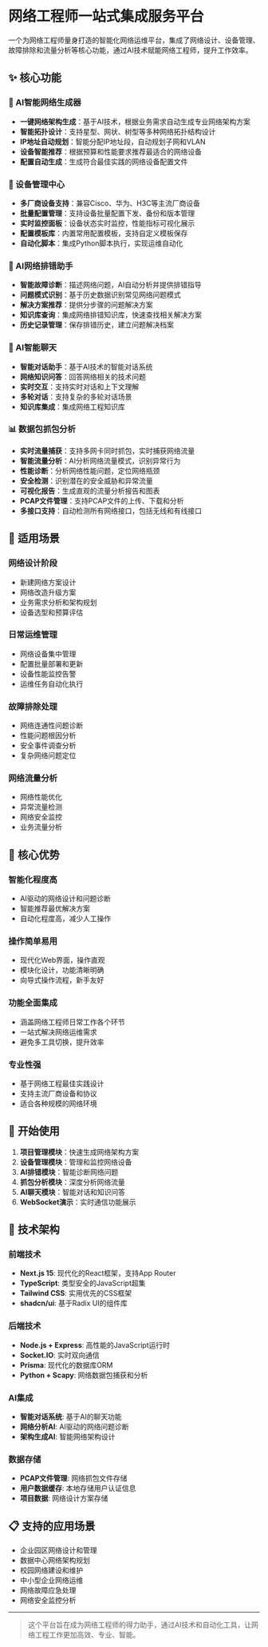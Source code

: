 # 网络工程师一站式集成服务平台

一个为网络工程师量身打造的智能化网络运维平台，集成了网络设计、设备管理、故障排除和流量分析等核心功能，通过AI技术赋能网络工程师，提升工作效率。

## ✨ 核心功能

### 🧠 AI智能网络生成器
- **一键网络架构生成**：基于AI技术，根据业务需求自动生成专业网络架构方案
- **智能拓扑设计**：支持星型、网状、树型等多种网络拓扑结构设计
- **IP地址自动规划**：智能分配IP地址段，自动规划子网和VLAN
- **设备智能推荐**：根据预算和性能要求推荐最适合的网络设备
- **配置自动生成**：生成符合最佳实践的网络设备配置文件

### 🔧 设备管理中心
- **多厂商设备支持**：兼容Cisco、华为、H3C等主流厂商设备
- **批量配置管理**：支持设备批量配置下发、备份和版本管理
- **实时监控面板**：设备状态实时监控，性能指标可视化展示
- **配置模板库**：内置常用配置模板，支持自定义模板保存
- **自动化脚本**：集成Python脚本执行，实现运维自动化

### 🤖 AI网络排错助手
- **智能故障诊断**：描述网络问题，AI自动分析并提供排错指导
- **问题模式识别**：基于历史数据识别常见网络问题模式
- **解决方案推荐**：提供分步骤的问题解决方案
- **知识库查询**：集成网络排错知识库，快速查找相关解决方案
- **历史记录管理**：保存排错历史，建立问题解决档案

### 💬 AI智能聊天
- **智能对话助手**：基于AI技术的智能对话系统
- **网络知识问答**：回答网络相关的技术问题
- **实时交互**：支持实时对话和上下文理解
- **多轮对话**：支持复杂的多轮对话场景
- **知识库集成**：集成网络工程知识库

### 📊 数据包抓包分析
- **实时流量捕获**：支持多网卡同时抓包，实时捕获网络流量
- **智能流量分析**：AI分析网络流量模式，识别异常行为
- **性能诊断**：分析网络性能问题，定位网络瓶颈
- **安全检测**：识别潜在的安全威胁和异常流量
- **可视化报告**：生成直观的流量分析报告和图表
- **PCAP文件管理**：支持PCAP文件的上传、下载和分析
- **多接口支持**：自动检测所有网络接口，包括无线和有线接口

## 🎯 适用场景

### 网络设计阶段
- 新建网络方案设计
- 网络改造升级方案
- 业务需求分析和架构规划
- 设备选型和预算评估

### 日常运维管理
- 网络设备集中管理
- 配置批量部署和更新
- 设备性能监控告警
- 运维任务自动化执行

### 故障排除处理
- 网络连通性问题诊断
- 性能问题根因分析
- 安全事件调查分析
- 复杂网络问题定位

### 网络流量分析
- 网络性能优化
- 异常流量检测
- 网络安全监控
- 业务流量分析

## 🌟 核心优势

### 智能化程度高
- AI驱动的网络设计和问题诊断
- 智能推荐最优解决方案
- 自动化程度高，减少人工操作

### 操作简单易用
- 现代化Web界面，操作直观
- 模块化设计，功能清晰明确
- 向导式操作流程，新手友好

### 功能全面集成
- 涵盖网络工程师日常工作各个环节
- 一站式解决网络运维需求
- 避免多工具切换，提升效率

### 专业性强
- 基于网络工程最佳实践设计
- 支持主流厂商设备和协议
- 适合各种规模的网络环境

## 🚀 开始使用

1. **项目管理模块**：快速生成网络架构方案
2. **设备管理模块**：管理和监控网络设备
3. **AI排错模块**：智能诊断网络问题
4. **抓包分析模块**：深度分析网络流量
5. **AI聊天模块**：智能对话和知识问答
6. **WebSocket演示**：实时通信功能展示

## 🔧 技术架构

### 前端技术
- **Next.js 15**: 现代化的React框架，支持App Router
- **TypeScript**: 类型安全的JavaScript超集
- **Tailwind CSS**: 实用优先的CSS框架
- **shadcn/ui**: 基于Radix UI的组件库

### 后端技术
- **Node.js + Express**: 高性能的JavaScript运行时
- **Socket.IO**: 实时双向通信
- **Prisma**: 现代化的数据库ORM
- **Python + Scapy**: 网络数据包捕获和分析

### AI集成
- **智能对话系统**: 基于AI的聊天功能
- **网络分析AI**: AI驱动的网络问题诊断
- **架构生成AI**: 智能网络架构设计

### 数据存储
- **PCAP文件管理**: 网络抓包文件存储
- **用户数据缓存**: 本地存储用户认证信息
- **项目数据**: 网络设计方案存储

## 📋 支持的应用场景

- 企业园区网络设计和管理
- 数据中心网络架构规划
- 校园网络建设和维护
- 中小型企业网络运维
- 网络故障应急处理
- 网络安全监控分析

---

> 这个平台旨在成为网络工程师的得力助手，通过AI技术和自动化工具，让网络工程工作更加高效、专业、智能。
